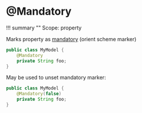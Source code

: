 # @Mandatory

!!! summary ""
    Scope: property

Marks property as [mandatory](https://orientdb.org/docs/3.1.x/sql/SQL-Alter-Property.html) (orient scheme marker)

```java
public class MyModel {
    @Mandatory
    private String foo;
}
```

May be used to unset mandatory marker:

```java
public class MyModel {
    @Mandatory(false)
    private String foo;
}
```